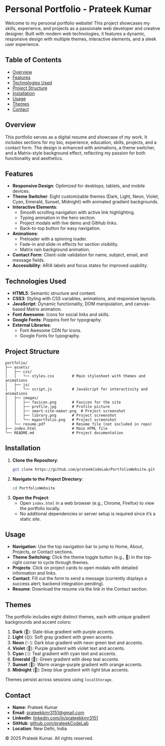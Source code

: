 # Personal Portfolio - Prateek Kumar

Welcome to my personal portfolio website! This project showcases my skills, experience, and projects as a passionate web developer and creative designer. Built with modern web technologies, it features a dynamic, responsive design with multiple themes, interactive elements, and a sleek user experience.

## Table of Contents
- [Overview](#overview)
- [Features](#features)
- [Technologies Used](#technologies-used)
- [Project Structure](#project-structure)
- [Installation](#installation)
- [Usage](#usage)
- [Themes](#themes)
- [Contact](#contact)

## Overview
This portfolio serves as a digital resume and showcase of my work. It includes sections for my bio, experience, education, skills, projects, and a contact form. The design is enhanced with animations, a theme switcher, and a Matrix-style background effect, reflecting my passion for both functionality and aesthetics.

## Features
- **Responsive Design**: Optimized for desktops, tablets, and mobile devices.
- **Theme Switcher**: Eight customizable themes (Dark, Light, Neon, Violet, Cyan, Emerald, Sunset, Midnight) with animated gradient backgrounds.
- **Interactive Elements**:
  - Smooth scrolling navigation with active link highlighting.
  - Typing animation in the hero section.
  - Project modals with live demo and GitHub links.
  - Back-to-top button for easy navigation.
- **Animations**:
  - Preloader with a spinning loader.
  - Fade-in and slide-in effects for section visibility.
  - Matrix rain background animation.
- **Contact Form**: Client-side validation for name, subject, email, and message fields.
- **Accessibility**: ARIA labels and focus states for improved usability.

## Technologies Used
- **HTML5**: Semantic structure and content.
- **CSS3**: Styling with CSS variables, animations, and responsive layouts.
- **JavaScript**: Dynamic functionality, DOM manipulation, and canvas-based Matrix animation.
- **Font Awesome**: Icons for social links and skills.
- **Google Fonts**: Poppins font for typography.
- **External Libraries**:
  - Font Awesome CDN for icons.
  - Google Fonts for typography.

## Project Structure
```
portfolio/
├── assets/
│   ├── css/
│   │   └── styles.css        # Main stylesheet with themes and animations
│   ├── js/
│   │   └── script.js         # JavaScript for interactivity and animations
│   ├── images/
│   │   ├── favicon.png       # Favicon for the site
│   │   ├── profile.jpg       # Profile picture
│   │   ├── smart-site-maker.png  # Project screenshot
│   │   ├── library.png       # Project screenshot
│   │   └── myportfolio.png   # Project screenshot
│   └── resume.pdf            # Resume file (not included in repo)
├── index.html                # Main HTML file
└── README.md                 # Project documentation
```

## Installation
1. **Clone the Repository**:
   ```bash
   git clone https://github.com/prateekCodeLab/PortfolioWebsite.git
   ```
2. **Navigate to the Project Directory**:
   ```bash
   cd PortfolioWebsite
   ```
3. **Open the Project**:
   - Open `index.html` in a web browser (e.g., Chrome, Firefox) to view the portfolio locally.
   - No additional dependencies or server setup is required since it’s a static site.

## Usage
- **Navigation**: Use the top navigation bar to jump to Home, About, Projects, or Contact sections.
- **Theme Switching**: Click the theme toggle button (e.g., 🌙) in the top-right corner to cycle through themes.
- **Projects**: Click on project cards to open modals with detailed information and links.
- **Contact**: Fill out the form to send a message (currently displays a success alert; backend integration pending).
- **Resume**: Download the resume via the link in the Contact section.

## Themes
The portfolio includes eight distinct themes, each with unique gradient backgrounds and accent colors:
1. **Dark** (🌙): Slate-blue gradient with purple accents.
2. **Light** (🌞): Soft gray gradient with green accents.
3. **Neon** (✨): Dark blue gradient with neon green text and accents.
4. **Violet** (🌸): Purple gradient with violet text and accents.
5. **Cyan** (💧): Teal gradient with cyan text and accents.
6. **Emerald** (🍃): Green gradient with deep teal accents.
7. **Sunset** (🌅): Warm orange-purple gradient with orange accents.
8. **Midnight** (🌠): Deep blue gradient with light blue accents.

Themes persist across sessions using `localStorage`.

## Contact
- **Name**: Prateek Kumar
- **Email**: [prateekkmr3151@gmail.com](mailto:prateekkmr3151@gmail.com)
- **LinkedIn**: [linkedin.com/in/prateekkmr3151](https://www.linkedin.com/in/prateekkmr3151)
- **GitHub**: [github.com/prateekCodeLab](https://github.com/prateekCodeLab)
- **Location**: New Delhi, India

© 2025 Prateek Kumar. All rights reserved.